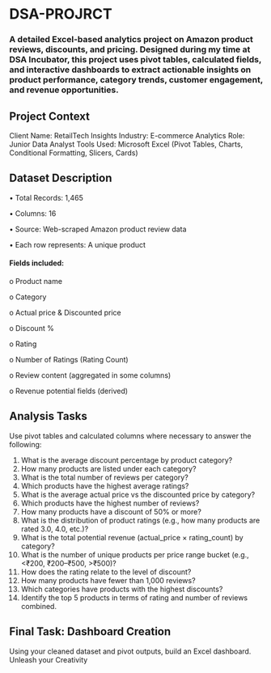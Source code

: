 # DSA-PROJRCT
### A detailed Excel-based analytics project on Amazon product reviews, discounts, and pricing. Designed during my time at DSA Incubator, this project uses pivot tables, calculated fields, and interactive dashboards to extract actionable insights on product performance, category trends, customer engagement, and revenue opportunities.
## Project Context
Client Name: RetailTech Insights
Industry: E-commerce Analytics
Role: Junior Data Analyst
Tools Used: Microsoft Excel (Pivot Tables, Charts, Conditional Formatting, Slicers, Cards)

## Dataset Description
•	Total Records: 1,465

•	Columns: 16

•	Source: Web-scraped Amazon product review data

•	Each row represents: A unique product

#### Fields included:
o	Product name

o	Category

o	Actual price & Discounted price

o	Discount %

o	Rating

o	Number of Ratings (Rating Count)

o	Review content (aggregated in some columns)

o	Revenue potential fields (derived)

## Analysis Tasks
Use pivot tables and calculated columns where necessary to answer the following:
1. What is the average discount percentage by product category?
2. How many products are listed under each category?
3. What is the total number of reviews per category?
4. Which products have the highest average ratings?
5. What is the average actual price vs the discounted price by category?
6. Which products have the highest number of reviews?
7. How many products have a discount of 50% or more?
8. What is the distribution of product ratings (e.g., how many products are rated 3.0, 4.0, etc.)?
9. What is the total potential revenue (actual_price × rating_count) by category?
10. What is the number of unique products per price range bucket (e.g., <₹200, ₹200–₹500, >₹500)?
11. How does the rating relate to the level of discount?
12. How many products have fewer than 1,000 reviews?
13. Which categories have products with the highest discounts?
14. Identify the top 5 products in terms of rating and number of reviews combined.

## Final Task: Dashboard Creation
Using your cleaned dataset and pivot outputs, build an Excel dashboard. Unleash your Creativity

